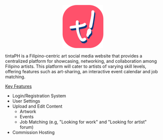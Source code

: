 <div align="center">

<img src="logo.png" height="140">

</div>

tintaPH is a Filipino-centric art social media website that provides a centralized platform for showcasing, networking, and collaboration among Filipino artists. This platform will cater to artists of varying skill levels, offering features such as art-sharing, an interactive event calendar and job matching. 

<u>Key Features</u>
- Login/Registration System
- User Settings
- Upload and Edit Content
	- Artwork
	- Events
	- Job Matching (e.g, "Looking for work" and "Looking for artist" forum)
- Commission Hosting
